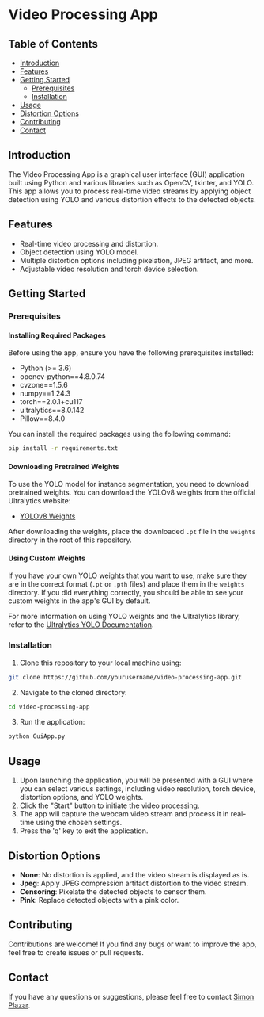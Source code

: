 # Video Processing App
## Table of Contents
- [Introduction](#introduction)
- [Features](#features)
- [Getting Started](#getting-started)
  - [Prerequisites](#prerequisites)
  - [Installation](#installation)
- [Usage](#usage)
- [Distortion Options](#distortion-options)
- [Contributing](#contributing)
- [Contact](#contact)

## Introduction

The Video Processing App is a graphical user interface (GUI) application built using Python and various libraries such as OpenCV, tkinter, and YOLO. This app allows you to process real-time video streams by applying object detection using YOLO and various distortion effects to the detected objects.

## Features

- Real-time video processing and distortion.
- Object detection using YOLO model.
- Multiple distortion options including pixelation, JPEG artifact, and more.
- Adjustable video resolution and torch device selection.

## Getting Started

### Prerequisites

#### Installing Required Packages
Before using the app, ensure you have the following prerequisites installed:

- Python (>= 3.6)
- opencv-python==4.8.0.74
- cvzone==1.5.6
- numpy==1.24.3
- torch==2.0.1+cu117
- ultralytics==8.0.142
- Pillow==8.4.0

You can install the required packages using the following command:

```bash
pip install -r requirements.txt
```

#### Downloading Pretrained Weights

To use the YOLO model for instance segmentation, you need to download pretrained weights. You can download the YOLOv8 weights from the official Ultralytics website:

- [YOLOv8 Weights](https://docs.ultralytics.com/tasks/segment/#models)

After downloading the weights, place the downloaded `.pt` file in the `weights` directory in the root of this repository.

#### Using Custom Weights

If you have your own YOLO weights that you want to use, make sure they are in the correct format (`.pt` or `.pth` files) and place them in the `weights` directory. 
If you did everything correctly, you should be able to see your custom weights in the app's GUI by default.

For more information on using YOLO weights and the Ultralytics library, refer to the [Ultralytics YOLO Documentation](https://docs.ultralytics.com/).


### Installation

1. Clone this repository to your local machine using:

```bash
git clone https://github.com/yourusername/video-processing-app.git
```

2. Navigate to the cloned directory:

```bash
cd video-processing-app
```

3. Run the application:

```bash
python GuiApp.py
```

## Usage

1. Upon launching the application, you will be presented with a GUI where you can select various settings, including video resolution, torch device, distortion options, and YOLO weights.
2. Click the "Start" button to initiate the video processing.
3. The app will capture the webcam video stream and process it in real-time using the chosen settings.
4. Press the 'q' key to exit the application.

## Distortion Options

- **None**: No distortion is applied, and the video stream is displayed as is.
- **Jpeg**: Apply JPEG compression artifact distortion to the video stream.
- **Censoring**: Pixelate the detected objects to censor them.
- **Pink**: Replace detected objects with a pink color.

## Contributing

Contributions are welcome! If you find any bugs or want to improve the app, feel free to create issues or pull requests.

## Contact

If you have any questions or suggestions, please feel free to contact [Simon Plazar](mailto:simon.plazar@gmail.com).